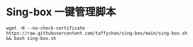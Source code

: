 # Sing-box 一键管理脚本

```shell
wget -N --no-check-certificate https://raw.githubusercontent.com/taffychan/sing-box/main/sing-box.sh && bash sing-box.sh
```